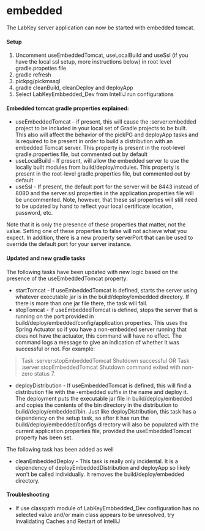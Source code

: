 # embedded
The LabKey server application can now be started with embedded tomcat.

#### Setup
1. Uncomment useEmbeddedTomcat, useLocalBuild and useSsl (if you have the local ssl setup, more instructions below) in root level gradle.propeties file
2. gradle refresh
3. pickpg/pickmssql
4. gradle cleanBuild, cleanDeploy and deployApp
5. Select LabKeyEmbbedded_Dev from IntelliJ run configurations

#### Embedded tomcat gradle properties explained:
+ useEmbeddedTomcat - if present, this will cause the :server:embedded project to be included in your local set of Gradle projects to be built.  This also will affect the behavior of the pickPG and deployApp tasks and is required to be present in order to build a distribution with an embedded Tomcat server. This property is present in the root-level gradle.properties file, but commented out by default
+ useLocalBuild - If present, will allow the embedded server to use the locally built modules from build/deploy/modules.  This property is present in the root-level gradle.properties file, but commented out by default
+ useSsl - If present, the default port for the server will be 8443 instead of 8080 and the server.ssl properties in the application.properties file will be uncommented.  Note, however, that these ssl properties will still need to be updated by hand to reflect your local certificate location, password, etc.

Note that it is only the presence of these properties that matter, not the value. Setting one of these properties to false will not achieve what you expect. In addition, there is a new property serverPort that can be used to override the default port for your server instance.

#### Updated and new gradle tasks
The following tasks have been updated with new logic based on the presence of the useEmbeddedTomcat property:

+ startTomcat - If useEmbeddedTomcat is defined, starts the server using whatever executable jar is in the build/deploy/embedded directory.  If there is more than one jar file there, the task will fail.
+ stopTomcat - If useEmbeddedTomcat is defined, stops the server that is running on the port provided in build/deploy/embedded/config/application.properties.  This uses the Spring Actuator so if you have a non-embedded server running that does not have the actuator, this command will have no effect. The command logs a message to give an indication of whether it was successful or not.  For example:
> Task :server:stopEmbeddedTomcat
Shutdown successful
OR
> Task :server:stopEmbeddedTomcat
Shutdown command exited with non-zero status 7.

+ deployDistribution - If useEmbeddedTomcat is defined, this will find a distribution file with the -embedded suffix in the name and deploy it.  The deployment puts the executable jar file in build/deploy/embedded and copies the contents of the bin directory in the distribution to build/deploy/embedded/bin. Just like deployDistribution, this task has a dependency on the setup task, so after it has run the build/deploy/embedded/configs directory will also be populated with the current application.properties file, provided the useEmbeddedTomcat property has been set.

The following task has been added as well
+ cleanEmbeddedDeploy - This task is really only incidental.  It is a dependency of deployEmbeddedDistribution and deployApp so likely won’t be called individually.  It removes the build/deploy/embedded directory.


#### Troubleshooting
+ If use classpath module of LabKeyEmbbedded_Dev configuration has no selected value and/or main class appears to be unresolved, try Invalidating Caches and Restart of IntelliJ
